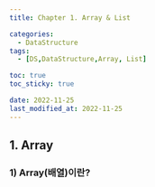 ```yaml
---
title: Chapter 1. Array & List

categories:
  - DataStructure
tags:
  - [DS,DataStructure,Array, List]

toc: true
toc_sticky: true

date: 2022-11-25
last_modified_at: 2022-11-25 
---
```


## 1. Array
### 1) Array(배열)이란?
